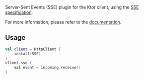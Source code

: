 Server-Sent Events (SSE) plugin for the Ktor client, using the [SSE specification](https://html.spec.whatwg.org/multipage/server-sent-events.html).

For more information, please refer to the [documentation](https://ktor.io/docs/3.0.0-beta-1/sse-client.html).

## Usage

```kotlin
val client = HttpClient {
    install(SSE)
}
client.sse {
    val event = incoming.receive()
}
```